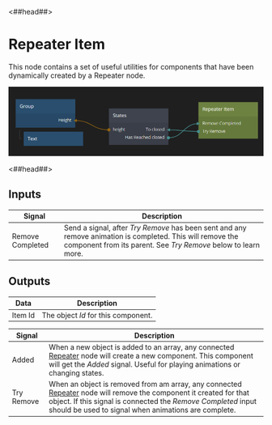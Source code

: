 <##head##>

# Repeater Item

This node contains a set of useful utilities for components that have been dynamically created by a <span class="ndl-node">Repeater</span> node.

<div class="ndl-image-with-background l">

![](repeater-item.png)

</div>

<##head##>

## Inputs

| Signal                                           | Description                                                                                                                                                                  |
| ------------------------------------------------ | ---------------------------------------------------------------------------------------------------------------------------------------------------------------------------- |
| <span class="ndl-signal">Remove Completed</span> | Send a signal, after _Try Remove_ has been sent and any remove animation is completed. This will remove the component from its parent. See _Try Remove_ below to learn more. |

## Outputs

| Data                                  | Description                         |
| ------------------------------------- | ----------------------------------- |
| <span class="ndl-data">Item Id</span> | The object _Id_ for this component. |

| Signal                                     | Description                                                                                                                                                                                                                                                                         |
| ------------------------------------------ | ----------------------------------------------------------------------------------------------------------------------------------------------------------------------------------------------------------------------------------------------------------------------------------- |
| <span class="ndl-signal">Added</span>      | When a new object is added to an array, any connected [Repeater](/nodes/ui-elements/repeater/README.md) node will create a new component. This component will get the _Added_ signal. Useful for playing animations or changing states.                                             |
| <span class="ndl-signal">Try Remove</span> | When an object is removed from am array, any connected [Repeater](/nodes/ui-elements/repeater/README.md) node will remove the component it created for that object. If this signal is connected the _Remove Completed_ input should be used to signal when animations are complete. |
